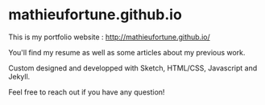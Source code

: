 # mathieufortune.github.io

This is my portfolio website : http://mathieufortune.github.io/

You'll find my resume as well as some articles about my previous work.

Custom designed and developped with Sketch, HTML/CSS, Javascript and Jekyll.

Feel free to reach out if you have any question!
